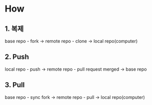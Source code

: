 # How
## 1. 복제
base repo - fork -> remote repo - clone -> local repo(computer)

## 2. Push
local repo - push -> remote repo - pull request merged -> base repo

## 3. Pull
base repo - sync fork -> remote repo - pull -> local repo(computer)